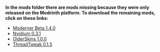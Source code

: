 **In the mods folder there are mods missing because they were only released on the Modrinth platform. To download the remaining mods, click on these links:**
- [Moderner Beta 1.4.0](https://cdn.modrinth.com/data/xkrdwmh2/versions/axPMogJJ/moderner-beta-1.4.0%2B1.21-fabric.jar)
- [Nvidium 0.3.1](https://cdn.modrinth.com/data/SfMw2IZN/versions/3L83QwKZ/nvidium-0.3.1.jar)
- [OlderSkins 1.0.0](https://cdn.modrinth.com/data/ckpY6tQu/versions/aA4SKJS0/OlderSkins-1.0.0.jar)
- [ThreadTweak 0.1.5](https://cdn.modrinth.com/data/vSEH1ERy/versions/F4sjmsi3/threadtweak-fabric-0.1.5%2Bmc1.21.1.jar)